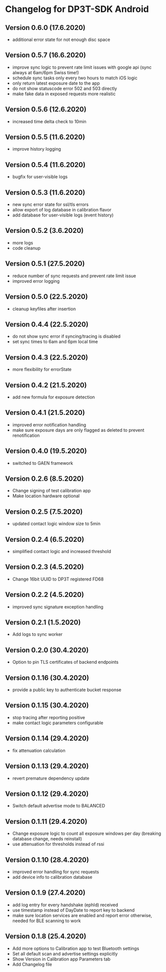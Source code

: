 # Changelog for DP3T-SDK Android

## Version 0.6.0 (17.6.2020)

- additional error state for not enough disc space

## Version 0.5.7 (16.6.2020)

- improve sync logic to prevent rate limit issues with google api (sync always at 6am/6pm Swiss time!)
- schedule sync tasks only every two hours to match iOS logic
- only return latest exposure date to the app
- do not show statuscode error 502 and 503 directly
- make fake data in exposed requests more realistic

## Version 0.5.6 (12.6.2020)

- increased time delta check to 10min

## Version 0.5.5 (11.6.2020)

- improve history logging

## Version 0.5.4 (11.6.2020)

- bugfix for user-visible logs

## Version 0.5.3 (11.6.2020)

- new sync error state for ssl/tls errors
- allow export of log database in calibration flavor
- add database for user-visible logs (event history)

## Version 0.5.2 (3.6.2020)

- more logs
- code cleanup

## Version 0.5.1 (27.5.2020)

- reduce number of sync requests and prevent rate limit issue
- improved error logging

## Version 0.5.0 (22.5.2020)

- cleanup keyfiles after insertion

## Version 0.4.4 (22.5.2020)

- do not show sync error if syncing/tracing is disabled
- set sync times to 6am and 6pm local time

## Version 0.4.3 (22.5.2020)

- more flexibility for errorState

## Version 0.4.2 (21.5.2020)

- add new formula for exposure detection

## Version 0.4.1 (21.5.2020)

- improved error notification handling
- make sure exposure days are only flagged as deleted to prevent renotification

## Version 0.4.0 (19.5.2020)

- switched to GAEN framework

## Version 0.2.6 (8.5.2020)

- Change signing of test calibration app
- Make location hardware optional

## Version 0.2.5 (7.5.2020)

- updated contact logic window size to 5min

## Version 0.2.4 (6.5.2020)

- simplified contact logic and increased threshold

## Version 0.2.3 (4.5.2020)

- Change 16bit UUID to DP3T registered FD68

## Version 0.2.2 (4.5.2020)

- improved sync signature exception handling

## Version 0.2.1 (1.5.2020)

- Add logs to sync worker

## Version 0.2.0 (30.4.2020)

- Option to pin TLS certificates of backend endpoints

## Version 0.1.16 (30.4.2020)

- provide a public key to authenticate bucket response

## Version 0.1.15 (30.4.2020)

- stop tracing after reporting positive
- make contact logic parameters configurable

## Version 0.1.14 (29.4.2020)

- fix attenuation calculation

## Version 0.1.13 (29.4.2020)

- revert premature dependency update

## Version 0.1.12 (29.4.2020)

- Switch default advertise mode to BALANCED

## Version 0.1.11 (29.4.2020)

- Change exposure logic to count all exposure windows per day (breaking database change, needs reinstall)
- use attenuation for thresholds instead of rssi

## Version 0.1.10 (28.4.2020)

- improved error handling for sync requests
- add device info to calibration database

## Version 0.1.9 (27.4.2020)

- add log entry for every handshake (ephId) received
- use timestamp instead of DayDate to report key to backend
- make sure location services are enabled and report error otherwise, needed for BLE scanning to work

## Version 0.1.8 (25.4.2020)

- Add more options to Calibration app to test Bluetooth settings
- Set all default scan and advertise settings explicitly
- Show Version in Calibration app Parameters tab
- Add Changelog file
